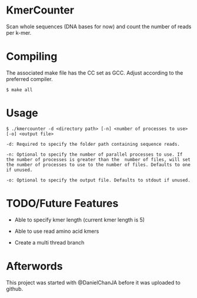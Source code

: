 # KmerCounter
Scan whole sequences (DNA bases for now) and count the number of reads per k-mer.

# Compiling
The associated make file has the CC set as GCC. Adjust according to the preferred compiler.

`$ make all`

# Usage

`$ ./kmercounter -d <directory path> [-n] <number of processes to use> [-o] <output file>`

`-d: Required to specify the folder path containing sequence reads.`

`-n: Optional to specify the number of parallel processes to use. If the number of processes is greater than the 
number of files, will set the number of processes to use to the number of files. Defaults to one if unused.`

`-o: Optional to specify the output file. Defaults to stdout if unused.`

# TODO/Future Features
* Able to specify kmer length (current kmer length is 5)

* Able to use read amino acid kmers

* Create a multi thread branch


# Afterwords
This project was started with @DanielChanJA before it was uploaded to github.
